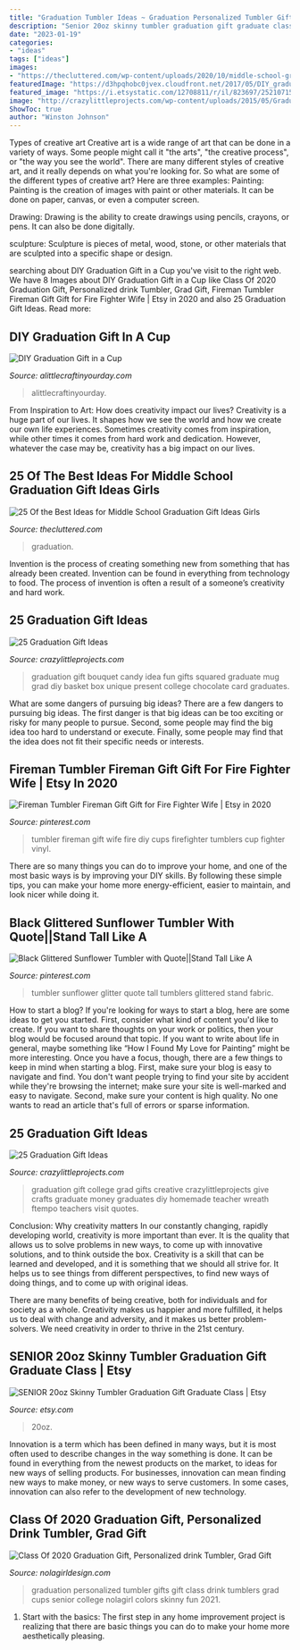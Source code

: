 ```yaml
---
title: "Graduation Tumbler Ideas ~ Graduation Personalized Tumbler Gifts Gift Class Drink Tumblers Grad Cups Senior College Nolagirl Colors Skinny Fun 2021"
description: "Senior 20oz skinny tumbler graduation gift graduate class"
date: "2023-01-19"
categories:
- "ideas"
tags: ["ideas"]
images:
- "https://thecluttered.com/wp-content/uploads/2020/10/middle-school-graduation-gift-ideas-girls-awesome-graduation-party-favors-of-middle-school-graduation-gift-ideas-girls.jpg"
featuredImage: "https://d3hpqhobc0jvex.cloudfront.net/2017/05/DIY_graduation_gift.jpg"
featured_image: "https://i.etsystatic.com/12708811/r/il/823697/2521071549/il_794xN.2521071549_h5qd.jpg"
image: "http://crazylittleprojects.com/wp-content/uploads/2015/05/Graduationgiftideas.png"
ShowToc: true
author: "Winston Johnson"
---
```



Types of creative art
Creative art is a wide range of art that can be done in a variety of ways. Some people might call it "the arts", "the creative process", or "the way you see the world". There are many different styles of creative art, and it really depends on what you're looking for. So what are some of the different types of creative art? Here are three examples: 
Painting: Painting is the creation of images with paint or other materials. It can be done on paper, canvas, or even a computer screen.

Drawing: Drawing is the ability to create drawings using pencils, crayons, or pens. It can also be done digitally.

 sculpture: Sculpture is pieces of metal, wood, stone, or other materials that are sculpted into a specific shape or design.

	

		
searching about DIY Graduation Gift in a Cup you've visit to the right web. We have 8 Images about DIY Graduation Gift in a Cup like Class Of 2020 Graduation Gift, Personalized drink Tumbler, Grad Gift, Fireman Tumbler Fireman Gift Gift for Fire Fighter Wife | Etsy in 2020 and also 25 Graduation Gift Ideas. Read more:
		
    
## DIY Graduation Gift In A Cup

<img loading=lazy src="https://d3hpqhobc0jvex.cloudfront.net/2017/05/DIY_graduation_gift.jpg" onerror="this.onerror=null;this.src='https://tse4.mm.bing.net/th?id=OIP.VXz2FpDWpEnMo5wOeFH97wHaLH&amp;pid=15.1';" alt="DIY Graduation Gift in a Cup">

_Source: alittlecraftinyourday.com_

>alittlecraftinyourday. 

	

From Inspiration to Art: How does creativity impact our lives?
Creativity is a huge part of our lives. It shapes how we see the world and how we create our own life experiences. Sometimes creativity comes from inspiration, while other times it comes from hard work and dedication. However, whatever the case may be, creativity has a big impact on our lives.

    
## 25 Of The Best Ideas For Middle School Graduation Gift Ideas Girls

<img loading=lazy src="https://thecluttered.com/wp-content/uploads/2020/10/middle-school-graduation-gift-ideas-girls-awesome-graduation-party-favors-of-middle-school-graduation-gift-ideas-girls.jpg" onerror="this.onerror=null;this.src='https://tse3.mm.bing.net/th?id=OIP.2sKEuZvG6u6Uw3KvTgGF-wHaPH&amp;pid=15.1';" alt="25 Of the Best Ideas for Middle School Graduation Gift Ideas Girls">

_Source: thecluttered.com_

>graduation. 

	

Invention is the process of creating something new from something that has already been created. Invention can be found in everything from technology to food. The process of invention is often a result of a someone’s creativity and hard work.

    
## 25 Graduation Gift Ideas

<img loading=lazy src="https://crazylittleprojects.com/wp-content/uploads/2015/05/GradBouquets.jpg" onerror="this.onerror=null;this.src='https://tse4.mm.bing.net/th?id=OIP.zb6J-xLs5uJhC_oR8pWpmgHaLG&amp;pid=15.1';" alt="25 Graduation Gift Ideas">

_Source: crazylittleprojects.com_

>graduation gift bouquet candy idea fun gifts squared graduate mug grad diy basket box unique present college chocolate card graduates. 

	

What are some dangers of pursuing big ideas?
There are a few dangers to pursuing big ideas. The first danger is that big ideas can be too exciting or risky for many people to pursue. Second, some people may find the big idea too hard to understand or execute. Finally, some people may find that the idea does not fit their specific needs or interests.

    
## Fireman Tumbler Fireman Gift Gift For Fire Fighter Wife | Etsy In 2020

<img loading=lazy src="https://i.pinimg.com/736x/6d/65/23/6d652395d00863c1003a3df423c7435b.jpg" onerror="this.onerror=null;this.src='https://tse2.mm.bing.net/th?id=OIP.SZF8f4CeYoLY-MzyehoXigHaJ3&amp;pid=15.1';" alt="Fireman Tumbler Fireman Gift Gift for Fire Fighter Wife | Etsy in 2020">

_Source: pinterest.com_

>tumbler fireman gift wife fire diy cups firefighter tumblers cup fighter vinyl. 

	

There are so many things you can do to improve your home, and one of the most basic ways is by improving your DIY skills. By following these simple tips, you can make your home more energy-efficient, easier to maintain, and look nicer while doing it.

    
## Black Glittered Sunflower Tumbler With Quote||Stand Tall Like A

<img loading=lazy src="https://i.pinimg.com/originals/df/63/b2/df63b2bd23799441645d0607b153fc94.jpg" onerror="this.onerror=null;this.src='https://tse2.mm.bing.net/th?id=OIP.OZpBwWE_WShOpFb6rJabrQHaKb&amp;pid=15.1';" alt="Black Glittered Sunflower Tumbler with Quote||Stand Tall Like A">

_Source: pinterest.com_

>tumbler sunflower glitter quote tall tumblers glittered stand fabric. 

	

How to start a blog?
If you're looking for ways to start a blog, here are some ideas to get you started. First, consider what kind of content you'd like to create. If you want to share thoughts on your work or politics, then your blog would be focused around that topic. If you want to write about life in general, maybe something like “How I Found My Love for Painting” might be more interesting. Once you have a focus, though, there are a few things to keep in mind when starting a blog. First, make sure your blog is easy to navigate and find. You don't want people trying to find your site by accident while they're browsing the internet; make sure your site is well-marked and easy to navigate. Second, make sure your content is high quality. No one wants to read an article that's full of errors or sparse information.

    
## 25 Graduation Gift Ideas

<img loading=lazy src="http://crazylittleprojects.com/wp-content/uploads/2015/05/Graduationgiftideas.png" onerror="this.onerror=null;this.src='https://tse2.mm.bing.net/th?id=OIP.grWWlVAaAYv6tl0OSn1ndgHaHa&amp;pid=15.1';" alt="25 Graduation Gift Ideas">

_Source: crazylittleprojects.com_

>graduation gift college grad gifts creative crazylittleprojects give crafts graduate money graduates diy homemade teacher wreath ftempo teachers visit quotes. 

	

Conclusion: Why creativity matters
In our constantly changing, rapidly developing world, creativity is more important than ever. It is the quality that allows us to solve problems in new ways, to come up with innovative solutions, and to think outside the box.
Creativity is a skill that can be learned and developed, and it is something that we should all strive for. It helps us to see things from different perspectives, to find new ways of doing things, and to come up with original ideas.

There are many benefits of being creative, both for individuals and for society as a whole. Creativity makes us happier and more fulfilled, it helps us to deal with change and adversity, and it makes us better problem-solvers. We need creativity in order to thrive in the 21st century.

    
## SENIOR 20oz Skinny Tumbler Graduation Gift Graduate Class | Etsy

<img loading=lazy src="https://i.etsystatic.com/12708811/r/il/823697/2521071549/il_794xN.2521071549_h5qd.jpg" onerror="this.onerror=null;this.src='https://tse2.mm.bing.net/th?id=OIP.YVAjp6WBTB2gIpzuR1AlPAHaJ3&amp;pid=15.1';" alt="SENIOR 20oz Skinny Tumbler Graduation Gift Graduate Class | Etsy">

_Source: etsy.com_

>20oz. 

	

Innovation is a term which has been defined in many ways, but it is most often used to describe changes in the way something is done. It can be found in everything from the newest products on the market, to ideas for new ways of selling products. For businesses, innovation can mean finding new ways to make money, or new ways to serve customers. In some cases, innovation can also refer to the development of new technology.

    
## Class Of 2020 Graduation Gift, Personalized Drink Tumbler, Grad Gift

<img loading=lazy src="https://i.etsystatic.com/6846479/r/il/58f8f0/1911604697/il_fullxfull.1911604697_m1a8.jpg" onerror="this.onerror=null;this.src='https://tse4.mm.bing.net/th?id=OIP.Sxgtwb-a_FMmQyv4I7dFZgHaHa&amp;pid=15.1';" alt="Class Of 2020 Graduation Gift, Personalized drink Tumbler, Grad Gift">

_Source: nolagirldesign.com_

>graduation personalized tumbler gifts gift class drink tumblers grad cups senior college nolagirl colors skinny fun 2021. 

	

1. Start with the basics: The first step in any home improvement project is realizing that there are basic things you can do to make your home more aesthetically pleasing.

